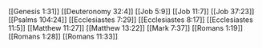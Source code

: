 [[Genesis 1:31]]
[[Deuteronomy 32:4]]
[[Job 5:9]]
[[Job 11:7]]
[[Job 37:23]]
[[Psalms 104:24]]
[[Ecclesiastes 7:29]]
[[Ecclesiastes 8:17]]
[[Ecclesiastes 11:5]]
[[Matthew 11:27]]
[[Matthew 13:22]]
[[Mark 7:37]]
[[Romans 1:19]]
[[Romans 1:28]]
[[Romans 11:33]]
